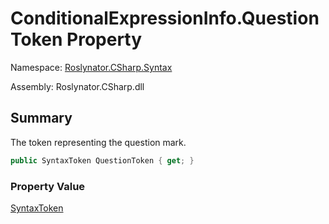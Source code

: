 # ConditionalExpressionInfo\.QuestionToken Property

Namespace: [Roslynator.CSharp.Syntax](../../README.md)

Assembly: Roslynator\.CSharp\.dll

## Summary

The token representing the question mark\.

```csharp
public SyntaxToken QuestionToken { get; }
```

### Property Value

[SyntaxToken](https://docs.microsoft.com/en-us/dotnet/api/microsoft.codeanalysis.syntaxtoken)

